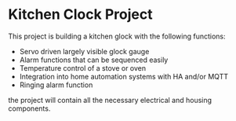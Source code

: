 # Kitchen Clock Project

This project is building a kitchen glock with the following functions:

- Servo driven largely visible glock gauge
- Alarm functions that can be sequenced easily
- Temperature control of a stove or oven
- Integration into home automation systems with HA and/or MQTT
- Ringing alarm function

the project will contain all the necessary electrical and housing components.